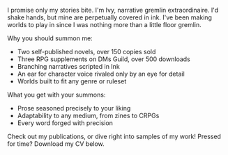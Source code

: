 I promise only my stories bite. I'm Ivy, narrative gremlin extraordinaire. I'd shake hands, but mine are perpetually covered in ink. I've been making worlds to play in since I was nothing more than a little floor gremlin.

Why you should summon me:
- Two self-published novels, over 150 copies sold
- Three RPG supplements on DMs Guild, over 500 downloads
- Branching narratives scripted in Ink
- An ear for character voice rivaled only by an eye for detail
- Worlds built to fit any genre or ruleset

What you get with your summons: 
- Prose seasoned precisely to your liking
- Adaptability to any medium, from zines to CRPGs
- Every word forged with precision

Check out my publications, or dive right into samples of my work! Pressed for time? Download my CV below.
